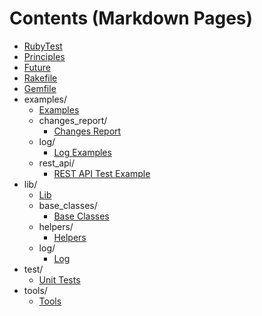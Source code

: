 # Contents (Markdown Pages)

   - [RubyTest](./README.md)
   - [Principles](./Principles.md)
   - [Future](./Future.md)
   - [Rakefile](./Rakefile.md)
   - [Gemfile](./Gemfile.md)
   - examples/
     - [Examples](./examples/Examples.md)
     - changes_report/
       - [Changes Report](./examples/changes_report/ChangesReport.md)
     - log/
       - [Log Examples](./examples/log/Log.md)
     - rest_api/
       - [REST API Test Example](./examples/rest_api/RestAPI.md)
   - lib/
     - [Lib](./lib/Lib.md)
     - base_classes/
       - [Base Classes](./lib/base_classes/BaseClasses.md)
     - helpers/
       - [Helpers](./lib/helpers/Helpers.md)
     - log/
       - [Log](./lib/log/Log.md)
   - test/
     - [Unit Tests](./test/Test.md)
   - tools/
     - [Tools](./tools/Tools.md)
